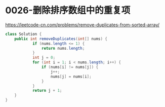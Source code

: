 # 0026-删除排序数组中的重复项

https://leetcode-cn.com/problems/remove-duplicates-from-sorted-array/

```java
class Solution {
    public int removeDuplicates(int[] nums) {
            if (nums.length <= 1) {
                return nums.length;
            }
            int j = 0;
            for (int i = 1; i < nums.length; i++) {
                if (nums[i] != nums[j]) {
                    j++;
                    nums[j] = nums[i];
                }
            }
            return j + 1;
    }
}
```

